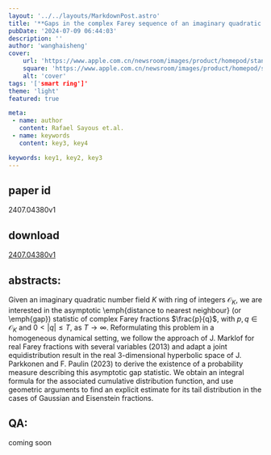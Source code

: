 ```yaml
---
layout: '../../layouts/MarkdownPost.astro'
title: '**Gaps in the complex Farey sequence of an imaginary quadratic number field**'
pubDate: '2024-07-09 06:44:03'
description: ''
author: 'wanghaisheng'
cover:
    url: 'https://www.apple.com.cn/newsroom/images/product/homepod/standard/Apple-HomePod-hero-230118_big.jpg.large_2x.jpg'
    square: 'https://www.apple.com.cn/newsroom/images/product/homepod/standard/Apple-HomePod-hero-230118_big.jpg.large_2x.jpg'
    alt: 'cover'
tags: '['smart ring']' 
theme: 'light'
featured: true

meta:
 - name: author
   content: Rafael Sayous et.al.
 - name: keywords
   content: key3, key4

keywords: key1, key2, key3
---
```


## paper id
2407.04380v1
## download
[2407.04380v1](http://arxiv.org/abs/2407.04380v1)
## abstracts:
Given an imaginary quadratic number field $K$ with ring of integers $\mathcal{O}_K$, we are interested in the asymptotic \emph{distance to nearest neighbour} (or \emph{gap}) statistic of complex Farey fractions $\frac{p}{q}$, with $p,q \in \mathcal{O}_K$ and $0<|q|\leq T$, as $T \to \infty$. Reformulating this problem in a homogeneous dynamical setting, we follow the approach of J. Marklof for real Farey fractions with several variables (2013) and adapt a joint equidistribution result in the real $3$-dimensional hyperbolic space of J. Parkkonen and F. Paulin (2023) to derive the existence of a probability measure describing this asymptotic gap statistic. We obtain an integral formula for the associated cumulative distribution function, and use geometric arguments to find an explicit estimate for its tail distribution in the cases of Gaussian and Eisenstein fractions.
## QA:
coming soon
